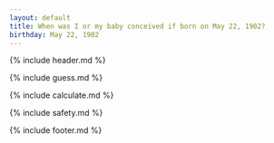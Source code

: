 ```yaml
---
layout: default
title: When was I or my baby conceived if born on May 22, 1902?
birthday: May 22, 1902
---
```


{% include header.md %}

{% include guess.md %}

{% include calculate.md %}

{% include safety.md %}

{% include footer.md %}



